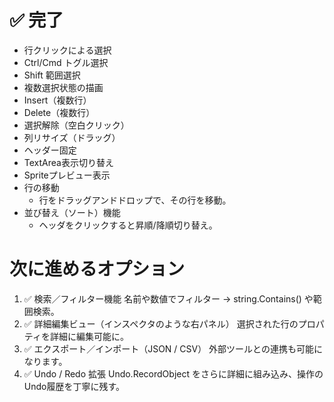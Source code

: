 # ✅ 完了
- 行クリックによる選択
- Ctrl/Cmd トグル選択
- Shift 範囲選択
- 複数選択状態の描画
- Insert（複数行）
- Delete（複数行）
- 選択解除（空白クリック）
- 列リサイズ（ドラッグ）
- ヘッダー固定
- TextArea表示切り替え
- Spriteプレビュー表示
- 行の移動
  - 行をドラッグアンドドロップで、その行を移動。
- 並び替え（ソート）機能
  - ヘッダをクリックすると昇順/降順切り替え。

# 次に進めるオプション
1. ✅ 検索／フィルター機能
名前や数値でフィルター → string.Contains() や範囲検索。
2. ✅ 詳細編集ビュー（インスペクタのような右パネル）
選択された行のプロパティを詳細に編集可能に。
3. ✅ エクスポート／インポート（JSON / CSV）
外部ツールとの連携も可能になります。
4. ✅ Undo / Redo 拡張
Undo.RecordObject をさらに詳細に組み込み、操作のUndo履歴を丁寧に残す。
